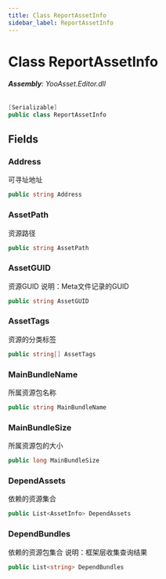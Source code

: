 ```yaml
---
title: Class ReportAssetInfo
sidebar_label: ReportAssetInfo
---
```

# Class ReportAssetInfo


###### **Assembly**: YooAsset.Editor.dll

```csharp title="Declaration"
[Serializable]
public class ReportAssetInfo
```
## Fields
### Address
可寻址地址

```csharp title="Declaration"
public string Address
```
### AssetPath
资源路径

```csharp title="Declaration"
public string AssetPath
```
### AssetGUID
资源GUID
说明：Meta文件记录的GUID

```csharp title="Declaration"
public string AssetGUID
```
### AssetTags
资源的分类标签

```csharp title="Declaration"
public string[] AssetTags
```
### MainBundleName
所属资源包名称

```csharp title="Declaration"
public string MainBundleName
```
### MainBundleSize
所属资源包的大小

```csharp title="Declaration"
public long MainBundleSize
```
### DependAssets
依赖的资源集合

```csharp title="Declaration"
public List<AssetInfo> DependAssets
```
### DependBundles
依赖的资源包集合
说明：框架层收集查询结果

```csharp title="Declaration"
public List<string> DependBundles
```
